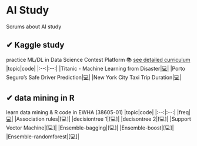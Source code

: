# AI Study
Scrums about AI study

## ✔ Kaggle study
practice ML/DL in Data Science Contest Platform
📚 [see detailed curriculum](https://gdscewha.tistory.com/category/%EC%8A%A4%ED%84%B0%EB%94%94/%EC%BA%90%EA%B8%80%20%ED%95%84%EC%82%AC)
|topic|code|
|:--:|:--:|
|Titanic - Machine Learning from Disaster|[💻](https://github.com/JangAyeon/AI_Study/blob/main/Kaggle_Study/Titanic%20-%20Machine%20Learning%20from%20Disaster.ipynb)|
|Porto Seguro’s Safe Driver Prediction|[💻](https://github.com/JangAyeon/AI_Study/blob/main/Kaggle_Study/Porto_Seguro%E2%80%99s_Safe_Driver_Prediction.ipynb)|
|New York City Taxi Trip Duration|[💻](https://github.com/JangAyeon/AI_Study/blob/main/Kaggle_Study/New_York_City_Taxi_Trip_Duration.ipynb)|
## ✔ data mining in R
learn data mining & R code in EWHA (38605-01)
|topic|code|
|:--:|:--:|
|freq|[💻]()|
|Association rules|[💻]|
|decisiontree 1|[💻]|
|decisontree 2|[💻]|
|Support Vector Machine|[💻]|
|Ensemble-bagging|[💻]|
|Ensemble-boost|[💻]|
|Ensemble-randomforest|[💻]|


